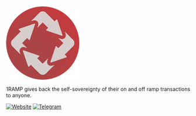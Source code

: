 ![1RAMP Logo](https://github.com/1ramp/.github/raw/main/profile/logo.png)

1RAMP gives back the self-sovereignty of their on and off ramp transactions to anyone.

[![Website](https://img.shields.io/static/v1?label=%20&message=HTML5&color=EF2D5E&style=for-the-badge&logo=Webflow&logoColor=3059d9)](https://1ramp.org/)
[![Telegram](https://img.shields.io/static/v1?label=%20&message=Telegram&color=EF2D5E&style=for-the-badge&logo=Telegram)](https://t.me/dao1ramp)
